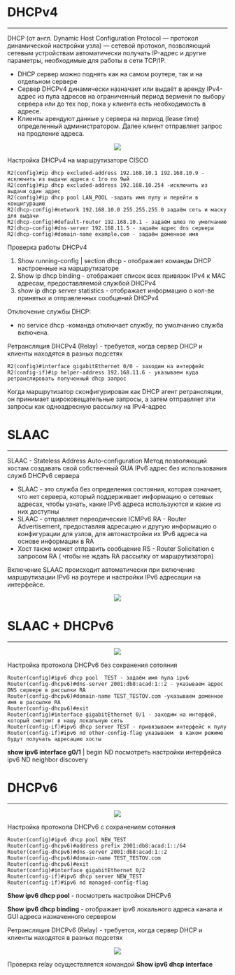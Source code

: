 # DHCPv4
_ _ _
DHCP (от англ. Dynamic Host Configuration Protocol — протокол динамической настройки узла) — сетевой протокол, позволяющий сетевым устройствам автоматически получать IP-адрес и другие параметры, необходимые для работы в сети TCP/IP.
- DHCP сервер можно поднять как на самом роутере, так и на отдельном сервере
- Сервер DHCPv4 динамически назначает или выдаёт в аренду IPv4-адрес из пула адресов на ограниченный период вермени по выбору сервера или до тех пор, пока у клиента есть необходимость в адресе.
- Клиенты арендуют данные у сервера на период (lease time) определенный администратором. Далее клиент отправляет запрос на продление адреса.
  
<p align="center">
<image src="https://github.com/LLlMEJIb87/OTUS-learning/blob/master/15.%20DHCPv4%2C%20SLAAC%20and%20DHCPv6%20protocols/dhcpv4.PNG">
</p>
  
Настройка DHCPv4 на маршрутизаторе CISCO
```
R2(config)#ip dhcp excluded-address 192.168.10.1 192.168.10.9 - исключить из выдачи адреса с 1го по 9ый
R2(config)#ip dhcp excluded-address 192.168.10.254 -исключить из выдачи один адрес
R2(config)#ip dhcp pool LAN_POOL -задать имя пулу и перейти в концигурацию
R2(dhcp-config)#network 192.168.10.0 255.255.255.0 задаём сеть и маску для выдачи
R2(dhcp-config)#default-router 192.168.10.1 - задаём шлюз по умолчанию
R2(dhcp-config)#dns-server 192.168.11.5 - задаём адрес dns сервера
R2(dhcp-config)#domain-name example.com - задаём доменное имя
```
  
Проверка работы DHCPv4
1. Show running-config | section dhcp - отображает команды DHCP настроенные на маршрутизаторе
2. Show ip dhcp binding - отображает список всех привязок IPv4 к MAC адресам, предоставляемой службой DHCPv4
3. show ip dhcp server statistics - отображает информацию о кол-ве принятых и отправленных сообщений DHCPv4
  
Отключение службы DHCP:
- no service dhcp -команда отключает службу, по умолчанию служба включена.
  
Ретрансляция DHCPv4  (Relay) - требуется, когда сервер DHCP и клиенты находятся в разных подсетях
```
R2(config)#interface gigabitEthernet 0/0 - заходим на интерфейс
R2(config-if)#ip helper-address 192.168.11.6 - указываем куда ретранслировать полученный dhcp запрос
```
Когда маршрутизатор сконфигурирован как DHCP агент ретрансляции, он принимает широковещательные запросы, а затем отправляет эти запросы как одноадресную рассылку на IPv4-адрес
  
# SLAAC
_ _ _
SLAAC - Stateless Address Auto-configuration Метод позволяющий хостам создавать свой собственный GUA IPv6 адрес без использования служб DHCPv6 сервера
- SLAAC - это служба без определения состояния, которая означает, что нет сервера, который поддерживает информацию о сетевых адресах, чтобы узнать, какие IPv6 адреса используются и какие из них доступны
- SLAAC - отправляет переодические ICMPv6 RA - Router Advertisement, предоставляя адресацию и другую информацию о конфигурации для узлов, для автонастройки их IPv6 адреса на основе информации в RA
- Хост также может отправить сообщение RS - Router Solicitation c запросом RA ( чтобы не ждать RA рассылку от маршрутизатора)
  
Включение SLAAC происходит автоматически при включение маршрутизации IPv6 на роутере и настройки IPv6 адресации на интерфейсе.
  
<p align="center">
<image src="https://github.com/LLlMEJIb87/OTUS-learning/blob/master/15.%20DHCPv4%2C%20SLAAC%20and%20DHCPv6%20protocols/SLAAC.PNG">
</p>

# SLAAC + DHCPv6
_ _ _
<p align="center">
<image src="https://github.com/LLlMEJIb87/OTUS-learning/blob/master/15.%20DHCPv4%2C%20SLAAC%20and%20DHCPv6%20protocols/SLAAC%2BDHCPv6.PNG">
</p>
  
Настройка протокола DHCPv6 без сохранения сотояния 
```
Router(config)#ipv6 dhcp pool  TEST - задаём имя пула ipv6
Router(config-dhcpv6)#dns-server 2001:db8:acad:1::2 - указываем адрес DNS сервере в рассылки RA
Router(config-dhcpv6)#domain-name TEST_TESTOV.com -указываем доменное имя в рассылке RA
Router(config-dhcpv6)#exit
Router(config)#interface gigabitEthernet 0/1 - заходим на интерфей, который смотрит в нашу локальную сеть
Router(config-if)#ipv6 dhcp server TEST - привязываем интерфейс к пулу
Router(config-if)#ipv6 nd other-config-flag указываем  в каком режиме будут получать адресацию хосты
```

__**show ipv6 interface g0/1**__ | begin ND посмотреть настройки интерфейса ipv6 ND neighbor discovery

# DHCPv6
_ _ _
<p align="center">
<image src="https://github.com/LLlMEJIb87/OTUS-learning/blob/master/15.%20DHCPv4%2C%20SLAAC%20and%20DHCPv6%20protocols/dhcpv6.PNG">
</p>
  
Настройка протокола DHCPv6 с сохранением сотояния 
```  
Router(config)#ipv6 dhcp pool NEW_TEST
Router(config-dhcpv6)#address prefix 2001:db8:acad:1::/64
Router(config-dhcpv6)#dns-server 2001:db8:acad:1::2
Router(config-dhcpv6)#domain-name TEST_TESTOV.com
Router(config-dhcpv6)#exit
Router(config)#interface gigabitEthernet 0/2
Router(config-if)#ipv6 dhcp server NEW_TEST
Router(config-if)#ipv6 nd managed-config-flag 
```
__**Show ipv6 dhcp pool**__ - посмотреть настройки DHCPv6

__**Show ipv6 dhcp binding**__ - отображает ipv6 локального адреса канала и GUI адреса назначенного сервером
  
Ретрансляция DHCPv6 (Relay) - требуется, когда сервер DHCP и клиенты находятся в разных подсетях
<p align="center">
<image src="https://github.com/LLlMEJIb87/OTUS-learning/blob/master/15.%20DHCPv4%2C%20SLAAC%20and%20DHCPv6%20protocols/DHCP%20_relay.PNG">
</p>
  
Проверка relay осуществляется командой __**Show ipv6 dhcp interface**__